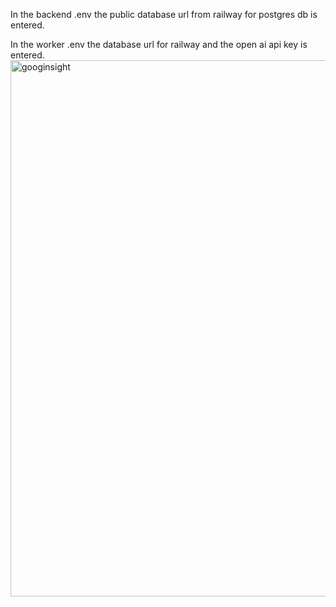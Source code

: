 In the backend .env the public database url from railway for postgres db is entered.

In the worker .env the database url for railway and the open ai api key is entered.
<img width="1108" height="858" alt="googinsight" src="https://github.com/user-attachments/assets/7771be24-4621-4906-a47f-e225b967912f" />
